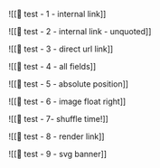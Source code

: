 ![[🧪 test - 1 - internal link]]

![[🧪 test - 2 - internal link - unquoted]]

![[🧪 test - 3 - direct url link]]

![[🧪 test - 4 - all fields]]

![[🧪 test - 5 - absolute position]]

![[🧪 test - 6 - image float right]]

![[🧪 test - 7- shuffle time!]]

![[🧪 test - 8 - render link]]

![[🧪 test - 9 - svg banner]]


